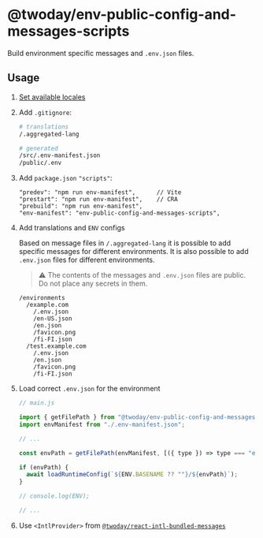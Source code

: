 # @twoday/env-public-config-and-messages-scripts

Build environment specific messages and `.env.json` files.

## Usage

1. [Set available locales](/packages/react-app-locale-utils#usage)
2. Add `.gitignore`:

   ```sh
   # translations
   /.aggregated-lang

   # generated
   /src/.env-manifest.json
   /public/.env
   ```

3. Add `package.json` `"scripts"`:

   ```
   "predev": "npm run env-manifest",      // Vite
   "prestart": "npm run env-manifest",    // CRA
   "prebuild": "npm run env-manifest",
   "env-manifest": "env-public-config-and-messages-scripts",
   ```

4. Add translations and `ENV` configs

   Based on message files in `/.aggregated-lang` it is possible to add specific messages for different environments. It is also possible to add `.env.json` files for different environments.

   > ⚠️ The contents of the messages and `.env.json` files are public. Do not place any secrets in them.

   ```
   /environments
     /example.com
       /.env.json
       /en-US.json
       /en.json
       /favicon.png
       /fi-FI.json
     /test.example.com
       /.env.json
       /en.json
       /favicon.png
       /fi-FI.json
   ```

5. Load correct `.env.json` for the environment

   ```js
   // main.js

   import { getFilePath } from "@twoday/env-public-config-and-messages";
   import envManifest from "./.env-manifest.json";

   // ...

   const envPath = getFilePath(envManifest, [({ type }) => type === "env"]);

   if (envPath) {
     await loadRuntimeConfig(`${ENV.BASENAME ?? ""}/${envPath}`);
   }

   // console.log(ENV);

   // ...
   ```

6. Use `<IntlProvider>` from [`@twoday/react-intl-bundled-messages`](/packages/react-intl-bundled-messages#messages-from-envmanifest)
